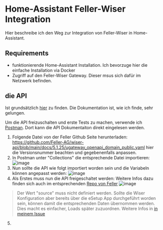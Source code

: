 # Home-Assistant Feller-Wiser Integration
Hier beschreibe ich den Weg zur Integration von Feller-Wiser in Home-Assistant.

## Requirements
- funktionierende Home-Assistant Installation. Ich bevorzuge hier die einfache Installation via Docker
- Zugriff auf den Feller-Wiser Gateway. Dieser msus sich dafür im Netzwerk befinden.

## die API
Ist grundsätzlich [hier](https://github.com/Feller-AG/wiser-api) zu finden. Die Dokumentation ist, wie ich finde, sehr gelungen.

Um die API freizuschalten und erste Tests zu machen, verwende ich [Postman](https://www.postman.com/downloads/). Dort kann die API Dokumentaiton direkt eingelesen werden.

1.  Folgende Datei von der Feller Github Seite herunterladen: https://github.com/Feller-AG/wiser-api/blob/main/docs/5.1.25/ugateway_openapi_domain_public.yaml hier die Versionsnummer beachten und gegebenenfalls anpassen.
2.  In Postman unter "Collections" die entsprechende Datei importieren:
![image](https://github.com/St0bsel/home-assistant-feller-wiser-rest-integration/assets/16537723/e40d95b6-6b08-4526-ae67-45d29f2e83bb)
3.  Nun sollte die API wie folgt importiert worden sein und die Variabeln können angepasst werden:
![image](https://github.com/St0bsel/home-assistant-feller-wiser-rest-integration/assets/16537723/3bf7d61a-df64-49b5-8948-07075db7fe06)
4.  Als Erstes muss nun die API freigeschaltet werden: Weitere Infos dazu finden sich auch im entsprechenden [Repo von Feller](https://github.com/Feller-AG/wiser-tutorial)
![image](https://github.com/St0bsel/home-assistant-feller-wiser-rest-integration/assets/16537723/be7a1c6e-f892-4411-acd1-3dda3a5c7e7b)
> Der Wert "source" muss nicht definiert werden. Sollte die Wiser Konfiguration aber bereits über die eSetup App durchgeführt worden sein, können damit die entsprechenden Daten übernommen werden. Dies macht es einfacher, Loads später zuzuordnen.
> Weitere Infos in [in meinem Issue](https://github.com/Feller-AG/wiser-api/issues/10)
5.  
